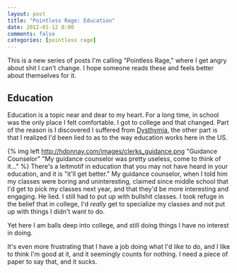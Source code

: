 ```yaml
---
layout: post
title: "Pointless Rage: Education"
date: 2012-01-12 8:00
comments: false
categories: [pointless rage]
---
```

This is a new series of posts I'm calling "Pointless Rage," where I get
angry about shit I can't change. I hope someone reads these and feels
better about themselves for it.

Education
---------

Education is a topic near and dear to my heart. For a long time, in
school was the only place I felt comfortable. I got to college and that
changed. Part of the reason is I discovered I suffered from
[Dysthymia][dys], the other part is that I realized I'd been lied to as
to the way education works here in the US.

{% img left http://hdonnay.com/images/clerks_guidance.png "Guidance Counselor" "My guidance counselor was pretty useless, come to think of it..." %}
There's a leitmotif in education that you may not have heard in your
education, and it is "it'll get better." My guidance counselor, when I
told him my classes were boring and uninteresting, claimed since middle
school that I'd get to pick my classes next year, and that they'd be
more interesting and engaging. He lied. I still had to put up with
bullshit classes. I took refuge in the belief that in college, I'd
*really* get to specialize my classes and not put up with things I
didn't want to do.

Yet here I am balls deep into college, and still doing things I have no
interest in doing.

It's even more frustrating that I have a job doing what I'd like to do,
and I like to think I'm good at it, and it seemingly counts for nothing.
I need a piece of paper to say that, and it sucks.

[dys]: http://en.wikipedia.org/wiki/Dysthymia
